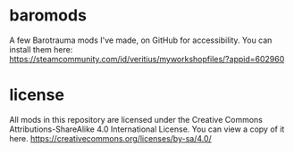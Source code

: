 # baromods
A few Barotrauma mods I've made, on GitHub for accessibility. You can install them here: https://steamcommunity.com/id/veritius/myworkshopfiles/?appid=602960

# license
All mods in this repository are licensed under the Creative Commons Attributions-ShareAlike 4.0 International License.
You can view a copy of it here. https://creativecommons.org/licenses/by-sa/4.0/
